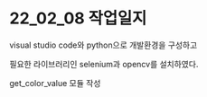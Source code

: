 22_02_08 작업일지
===

visual studio code와 python으로 개발환경을 구성하고

필요한 라이브러리인 selenium과 opencv를 설치하였다.

get_color_value 모듈 작성